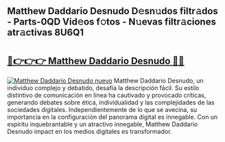 ## Matthew Daddario Desnudo D𝚎sn𝚞dos filtr𝚊dos - Parts-0QD Vid𝚎os f𝚘tos - N𝚞evas filtr𝚊ciones atr𝚊ctivas 8U6Q1

# <h2><a href="http://mb14z4.tromn.icu/?c=Matthew+Daddario+Desnudo">🔗👉👉👉 Matthew Daddario Desnudo 🔗🔗</a></h2>

[![Matthew Daddario Desnudo nuevo](https://i.imgur.com/pEAQMta.gif)](http://mb14z4.tromn.icu/?c=Matthew+Daddario+Desnudo)
Matthew Daddario Desnudo, un individuo complejo y debatido, desafía la descripción fácil. Su estilo distintivo de comunicación en línea ha cautivado y provocado críticas, generando debates sobre ética, individualidad y las complejidades de las sociedades digitales. Independientemente de lo que se avecina, su importancia en la configuración del panorama digital es innegable. Con un espíritu inquebrantable y un atractivo innegable, Matthew Daddario Desnudo impact en los medios digitales es transformador.

